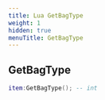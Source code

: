 ```yaml
---
title: Lua GetBagType
weight: 1
hidden: true
menuTitle: GetBagType
---
```

## GetBagType
```lua
item:GetBagType(); -- int
```